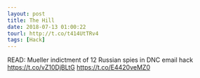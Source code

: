 ```yaml
---
layout: post
title: The Hill
date: 2018-07-13 01:00:22
tourl: http://t.co/t414UtTRv4
tags: [Hack]
---
```

READ: Mueller indictment of 12 Russian spies in DNC email hack https://t.co/vZ10DjBLtG https://t.co/E4420veMZ0